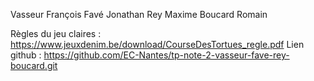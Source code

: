 Vasseur François
Favé Jonathan
Rey Maxime
Boucard Romain


Règles du jeu claires : https://www.jeuxdenim.be/download/CourseDesTortues_regle.pdf
Lien github : https://github.com/EC-Nantes/tp-note-2-vasseur-fave-rey-boucard.git